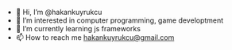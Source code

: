 - 👋 Hi, I’m @hakankuyrukcu
- 👀 I’m interested in computer programming, game developtment
- 🌱 I’m currently learning js frameworks
- 📫 How to reach me hakankuyrukcu@gmail.com

<!---
hakankuyrukcu/hakankuyrukcu is a ✨ special ✨ repository because its `README.md` (this file) appears on your GitHub profile.
You can click the Preview link to take a look at your changes.
--->
